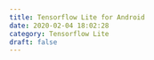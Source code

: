 ```yaml
---
title: Tensorflow Lite for Android
date: 2020-02-04 18:02:28
category: Tensorflow Lite
draft: false
---
```


